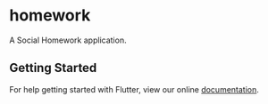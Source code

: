 # homework

A Social Homework application.

## Getting Started

For help getting started with Flutter, view our online
[documentation](https://flutter.io/).

